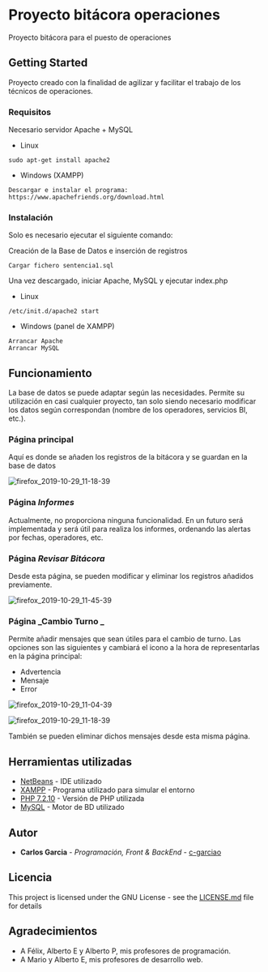 # Proyecto bitácora operaciones
Proyecto bitácora para el puesto de operaciones
## Getting Started

Proyecto creado con la finalidad de agilizar y facilitar el trabajo de los técnicos de operaciones.

### Requisitos

Necesario servidor Apache + MySQL

* Linux
```
sudo apt-get install apache2
```
* Windows (XAMPP)
```
Descargar e instalar el programa:
https://www.apachefriends.org/download.html
```
### Instalación

Solo es necesario ejecutar el siguiente comando:

Creación de la Base de Datos e inserción de registros
```
Cargar fichero sentencia1.sql
```
Una vez descargado, iniciar Apache, MySQL y ejecutar index.php

* Linux
```
/etc/init.d/apache2 start
```
* Windows (panel de XAMPP)
```
Arrancar Apache
Arrancar MySQL
```
## Funcionamiento

La base de datos se puede adaptar según las necesidades. Permite su utilización en casi cualquier proyecto, tan solo siendo necesario modificar los datos según correspondan (nombre de los operadores, servicios BI, etc.).

### Página principal

Aquí es donde se añaden los registros de la bitácora y se guardan en la base de datos

![firefox_2019-10-29_11-18-39](https://user-images.githubusercontent.com/51420640/67758656-64594880-fa3e-11e9-8cf4-5bc1c0104ff4.png)

### Página _Informes_

Actualmente, no proporciona ninguna funcionalidad. En un futuro será implementada y será útil para realiza los informes, ordenando las alertas por fechas, operadores, etc.

### Página _Revisar_ _Bitácora_

Desde esta página, se pueden modificar y eliminar los registros añadidos previamente.

![firefox_2019-10-29_11-45-39](https://user-images.githubusercontent.com/51420640/67760666-ff9fed00-fa41-11e9-8035-c6cb5b1a2939.png)

### Página _Cambio Turno _

Permite añadir mensajes que sean útiles para el cambio de turno. Las opciones son las siguientes y cambiará el icono a la hora de representarlas en la página principal:
*  Advertencia
*  Mensaje
*  Error

![firefox_2019-10-29_11-04-39](https://user-images.githubusercontent.com/51420640/67759357-96b77580-fa3f-11e9-8ddd-30bdc16413f1.png)

![firefox_2019-10-29_11-18-39](https://user-images.githubusercontent.com/51420640/67759570-f6158580-fa3f-11e9-945b-7d2decfc2808.png)

También se pueden eliminar dichos mensajes desde esta misma página.

## Herramientas utilizadas

* [NetBeans](https://netbeans.org/) - IDE utilizado
* [XAMPP](https://www.apachefriends.org/es/index.html) - Programa utilizado para simular el entorno
* [PHP 7.2.10](https://www.php.net/) - Versión de PHP utilizada
* [MySQL](https://www.mysql.com/) - Motor de BD utilizado


## Autor

* **Carlos Garcia** - *Programación, Front & BackEnd* - [c-garciao](https://github.com/c-garciao)

## Licencia

This project is licensed under the GNU License - see the [LICENSE.md](./LICENSE.md) file for details

## Agradecimientos

* A Félix, Alberto E y Alberto P, mis profesores de programación.
* A Mario y Alberto E, mis profesores de desarrollo web.
